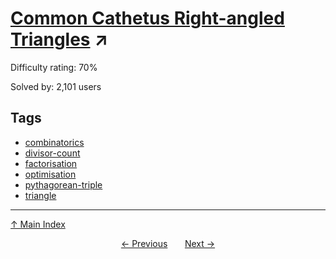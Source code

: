 # [Common Cathetus Right-angled Triangles](https://projecteuler.net/problem=176) ↗️

Difficulty rating: 70%

Solved by: 2,101 users
## Tags

- [combinatorics](../tags/combinatorics.md)
- [divisor-count](../tags/divisor-count.md)
- [factorisation](../tags/factorisation.md)
- [optimisation](../tags/optimisation.md)
- [pythagorean-triple](../tags/pythagorean-triple.md)
- [triangle](../tags/triangle.md)



---

[↑ Main Index](../README.md)


<div align=center><a href='175.md'>← Previous</a> &nbsp;&nbsp; &nbsp;&nbsp;  <a href='177.md'>Next →</a></div>
